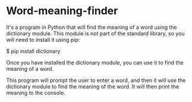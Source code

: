 # Word-meaning-finder
It's a program in Python that will find the meaning of a word using the dictionary module. This module is not part of the standard library, so you will need to install it using pip:

$ pip install dictionary </br>

Once you have installed the dictionary module, you can use it to find the meaning of a word.

This program will prompt the user to enter a word, and then it will use the dictionary module to find the meaning of the word. It will then print the meaning to the console.
